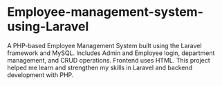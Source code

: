 # Employee-management-system-using-Laravel
A PHP-based Employee Management System built using the Laravel framework and MySQL. Includes Admin and Employee login, department management, and CRUD operations. Frontend uses HTML. This project helped me learn and strengthen my skills in Laravel and backend development with PHP.

